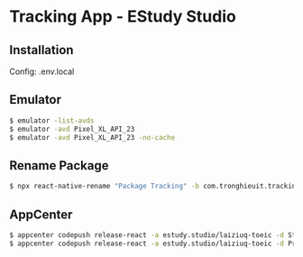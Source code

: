 # Tracking App - EStudy Studio

## Installation

Config: \.env.local

## Emulator

```bash
$ emulator -list-avds
$ emulator -avd Pixel_XL_API_23
$ emulator -avd Pixel_XL_API_23 -no-cache
```

## Rename Package

```bash
$ npx react-native-rename "Package Tracking" -b com.tronghieuit.tracking.package
```

## AppCenter

```bash
$ appcenter codepush release-react -a estudy.studio/laiziuq-toeic -d Staging
$ appcenter codepush release-react -a estudy.studio/laiziuq-toeic -d Production
```
